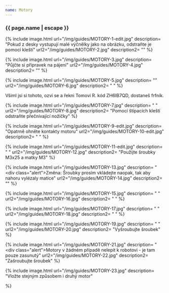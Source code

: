 ```yaml
---
name: Motory
---
```

### {{ page.name | escape }}




{% include image.html
    url="/img/guides/MOTORY-1-edit.jpg"
    description=
        "Pokud z desky vystupují malé výčnělky jako na obrázku, odstraňte je pomocí kleští"
    url2="/img/guides/MOTORY-2.jpg"
    description2=
        ""
%}

{% include image.html
    url="/img/guides/MOTORY-3.jpg"
    description=
        "Půjčte si přípravek na pájení"
    url2="/img/guides/MOTORY-4.jpg"
    description2=
        ""
%}

{% include image.html
    url="/img/guides/MOTORY-5.jpg"
    description=
        ""
    url2="/img/guides/MOTORY-6.jpg"
    description2=
        " "
%}

Všiml jsi si tohoto, ozvi se a řekni Tomovi R. kód ZH6IB7QD, dostaneš frfník.

{% include image.html
    url="/img/guides/MOTORY-7.jpg"
    description=
        " "
    url2="/img/guides/MOTORY-8.jpg"
    description2=
        "Pomocí štípacích kleští odstraňte přečnívající nožičky"
%}

{% include image.html
    url="/img/guides/MOTORY-9-edit.jpg"
    description=
        "Opatrně ohněte kontakty motoru"
    url2="/img/guides/MOTORY-10-edit.jpg"
    description2=
        " "
%}

{% include image.html
    url="/img/guides/MOTORY-11-edit.jpg"
    description=
        " "
    url2="/img/guides/MOTORY-12.jpg"
    description2=
        "Použijte šroubky M3x25 a matky M3"
%}

{% include image.html
    url="/img/guides/MOTORY-13.jpg"
    description=
        "<div class=\"alert\">Změna: Šroubky prosím vkládejte naopak, tak aby nahoru vylézaly matice</div>"
    url2="/img/guides/MOTORY-14.jpg"
    description2=
        ""
%}

{% include image.html
    url="/img/guides/MOTORY-15.jpg"
    description=
        " "
    url2="/img/guides/MOTORY-16.jpg"
    description2=
        " "
%}

{% include image.html
    url="/img/guides/MOTORY-17.jpg"
    description=
        " "
    url2="/img/guides/MOTORY-18.jpg"
    description2=
        " "
%}

{% include image.html
    url="/img/guides/MOTORY-19.jpg"
    description=
        " "
    url2="/img/guides/MOTORY-20.jpg"
    description2=
        "Vyšroubujte šroubek"
%}

{% include image.html
    url="/img/guides/MOTORY-21.jpg"
    description=
        "<div class=\"alert\">Motory v žádném případě nelepit k robotovi - je tam pouze zasunutý</div>"
    url2="/img/guides/MOTORY-22.jpg"
    description2=
        "Zašroubujte šroubek"
%}

{% include image.html
    url="/img/guides/MOTORY-23.jpg"
    description=
        "Vložte stejným způsobem i druhý motor"

%}
